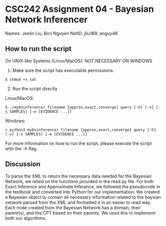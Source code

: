 # CSC242 Assignment 04 - Bayesian Network Inferencer

Names: Jeelin Liu, Bon Nguyen
NetID: jliu189, anguy49

## How to run the script

On UNIX-like Systems (Linux/MacOS):
NOT NECESSARY ON WINDOWS

1. Make sure the script has executable permissions:

```
$ chmod +x sat
```

2. Run the script directly

Linux/MacOS:

```
$ ./mybninferencer filename {approx,exact,converge} query [-h] [-v] [-s SAMPLES] [-e [EVIDENCE ...]]
```

Windows:

```
> python3 mybninferencer filename {approx,exact,converge} query [-h] [-v] [-s SAMPLES] [-e [EVIDENCE ...]]
```

For more information on how to run the script, please execute the script with the -h flag

## Discussion

To parse the XML to return the necessary data needed for the Bayesian Network, we relied on the functions provided in the read.py file.
For both Exact Inference and Approximate Inference, we followed the pseudocode in the textbook and converted into Python for our implementation.
We created a Bayesian object to contain all necessary information related to the baysian network parsed from the XML and formatted it in an easier to read way.
Each node created from the Bayesian Network has a domain, their parent(s), and the CPT based on their parents. We used this to implement both our algorithms.
